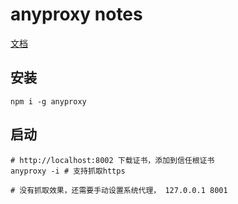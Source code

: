 # anyproxy notes

[文档](http://anyproxy.io/cn/#%E9%85%8D%E7%BD%AEosx%E7%B3%BB%E7%BB%9F%E4%BB%A3%E7%90%86)

## 安装

```shell
npm i -g anyproxy
```

## 启动

```shell
# http://localhost:8002 下载证书，添加到信任根证书
anyproxy -i # 支持抓取https

# 没有抓取效果，还需要手动设置系统代理， 127.0.0.1 8001
```

